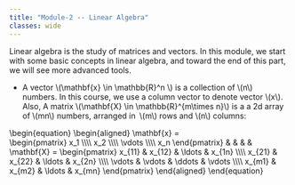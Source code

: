 ```yaml
---
title: "Module-2 -- Linear Algebra"
classes: wide
---
```


Linear algebra is the study of matrices and vectors. In this module, we start with some basic concepts in linear algebra, and toward the end of this part, we will see more advanced tools. 
* A vector \\(\mathbf{x} \in \mathbb{R}^n \\) is a collection of \\(n\\) numbers. In this course, we use a column vector to denote vector \\(x\\). Also, A matrix \\(\mathbf{X} \in \mathbb{R}^{m\times n}\\) is a a 2d array of \\(mn\\) numbers, arranged in \\(m\\) rows and \\(n\\) columns:

\begin{equation}
\begin{aligned}
  \mathbf{x} =  
  \begin{pmatrix}
    x_1 \\\\\\\\
    x_2 \\\\\\\\
    \vdots \\\\\\\\
    x_n
  \end{pmatrix} & & & &
  \mathbf{X} = 
    \begin{pmatrix}
      x_{11} & x_{12} & \ldots & x_{1n} \\\\\\\\
      x_{21} & x_{22} & \ldots & x_{2n} \\\\\\\\
      \vdots & \vdots & \ddots & \vdots \\\\\\\\
      x_{m1} & x_{m2} & \ldots & x_{mn}
    \end{pmatrix} 
\end{aligned}
\end{equation}
